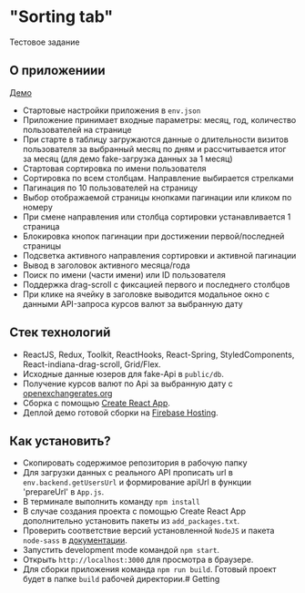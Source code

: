 # "Sorting tab"

Тестовое задание

## О приложениии

[Демо](https://sorting-tab.web.app)

* Стартовые настройки приложения в `env.json`
* Приложение принимает входные параметры: месяц, год, количество пользователей на странице
* При старте в таблицу загружаются данные о длительности визитов пользователя за выбранный месяц по дням и рассчитывается итог за месяц (для демо fake-загрузка данных за 1 месяц)
* Стартовая сортировка по имени пользователя
* Сортировка по всем столбцам. Направление выбирается стрелками
* Пагинация по 10 пользователей на страницу
* Выбор отображаемой страницы кнопками пагинации или кликом по номеру
* При смене направления или столбца сортировки устанавливается 1 страница
* Блокировка кнопок пагинации при достижении первой/последней страницы
* Подсветка активного направления сортировки и активной пагинации
* Вывод в заголовок активного месяца/года
* Поиск по имени (части имени) или ID пользователя
* Поддержка drag-scroll с фиксацией первого и последнего столбцов
* При клике на ячейку в заголовке выводится модальное окно с данными API-запроса курсов валют за выбранную дату

## Стек технологий

* ReactJS, Redux, Toolkit, ReactHooks, React-Spring, StyledComponents, React-indiana-drag-scroll, Grid/Flex.
* Исходные данные юзеров для fake-Api в `public/db`.
* Получение курсов валют по Api за выбранную дату c [openexchangerates.org](https://openexchangerates.org)
* Сборка с помощью [Create React App](https://github.com/facebook/create-react-app).
* Деплой демо готовой сборки на [Firebase Hosting](https://firebase.google.com).

## Как установить?

* Скопировать содержимое репозитория в рабочую папку
* Для загрузки данных с реального API прописать url в `env.backend.getUsersUrl` и формирование apiUrl в функции 'prepareUrl' в `App.js`.
* В терминале выполнить команду `npm install`
* В случае создания проекта с помощью Create React App дополнительно установить пакеты из `add_packages.txt`.
* Проверить соответствие версий установленной `NodeJS` и пакета `node-sass` в [документации](https://www.npmjs.com/package/node-sass).
* Запустить development mode командой `npm start`.
* Открыть `http://localhost:3000` для просмотра в браузере.
* Для сборки приложения команда `npm run build`. Готовый проект будет в папке `build` рабочей директории.# Getting
